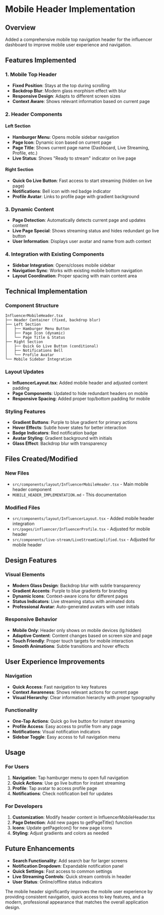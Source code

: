 # Mobile Header Implementation

## Overview
Added a comprehensive mobile top navigation header for the influencer dashboard to improve mobile user experience and navigation.

## Features Implemented

### 1. Mobile Top Header
- **Fixed Position**: Stays at the top during scrolling
- **Backdrop Blur**: Modern glass morphism effect with blur
- **Responsive Design**: Adapts to different screen sizes
- **Context Aware**: Shows relevant information based on current page

### 2. Header Components

#### Left Section
- **Hamburger Menu**: Opens mobile sidebar navigation
- **Page Icon**: Dynamic icon based on current page
- **Page Title**: Shows current page name (Dashboard, Live Streaming, Profile, etc.)
- **Live Status**: Shows "Ready to stream" indicator on live page

#### Right Section
- **Quick Go Live Button**: Fast access to start streaming (hidden on live page)
- **Notifications**: Bell icon with red badge indicator
- **Profile Avatar**: Links to profile page with gradient background

### 3. Dynamic Content
- **Page Detection**: Automatically detects current page and updates content
- **Live Page Special**: Shows streaming status and hides redundant go live button
- **User Information**: Displays user avatar and name from auth context

### 4. Integration with Existing Components
- **Sidebar Integration**: Opens/closes mobile sidebar
- **Navigation Sync**: Works with existing mobile bottom navigation
- **Layout Coordination**: Proper spacing with main content area

## Technical Implementation

### Component Structure
```
InfluencerMobileHeader.tsx
├── Header Container (fixed, backdrop blur)
├── Left Section
│   ├── Hamburger Menu Button
│   ├── Page Icon (dynamic)
│   └── Page Title & Status
├── Right Section
│   ├── Quick Go Live Button (conditional)
│   ├── Notifications Bell
│   └── Profile Avatar
└── Mobile Sidebar Integration
```

### Layout Updates
- **InfluencerLayout.tsx**: Added mobile header and adjusted content padding
- **Page Components**: Updated to hide redundant headers on mobile
- **Responsive Spacing**: Added proper top/bottom padding for mobile

### Styling Features
- **Gradient Buttons**: Purple to blue gradient for primary actions
- **Hover Effects**: Subtle hover states for better interaction
- **Badge Indicators**: Red notification badge
- **Avatar Styling**: Gradient background with initials
- **Glass Effect**: Backdrop blur with transparency

## Files Created/Modified

### New Files
- `src/components/layout/InfluencerMobileHeader.tsx` - Main mobile header component
- `MOBILE_HEADER_IMPLEMENTATION.md` - This documentation

### Modified Files
- `src/components/layout/InfluencerLayout.tsx` - Added mobile header integration
- `src/pages/influencer/InfluencerProfile.tsx` - Adjusted for mobile header
- `src/components/live-stream/LiveStreamSimplified.tsx` - Adjusted for mobile header

## Design Features

### Visual Elements
- **Modern Glass Design**: Backdrop blur with subtle transparency
- **Gradient Accents**: Purple to blue gradients for branding
- **Dynamic Icons**: Context-aware icons for different pages
- **Status Indicators**: Live streaming status with animated dots
- **Professional Avatar**: Auto-generated avatars with user initials

### Responsive Behavior
- **Mobile Only**: Header only shows on mobile devices (lg:hidden)
- **Adaptive Content**: Content changes based on screen size and page
- **Touch Friendly**: Proper touch targets for mobile interaction
- **Smooth Animations**: Subtle transitions and hover effects

## User Experience Improvements

### Navigation
- **Quick Access**: Fast navigation to key features
- **Context Awareness**: Shows relevant actions for current page
- **Visual Hierarchy**: Clear information hierarchy with proper typography

### Functionality
- **One-Tap Actions**: Quick go live button for instant streaming
- **Profile Access**: Easy access to profile from any page
- **Notifications**: Visual notification indicators
- **Sidebar Toggle**: Easy access to full navigation menu

## Usage

### For Users
1. **Navigation**: Tap hamburger menu to open full navigation
2. **Quick Actions**: Use go live button for instant streaming
3. **Profile**: Tap avatar to access profile page
4. **Notifications**: Check notification bell for updates

### For Developers
1. **Customization**: Modify header content in InfluencerMobileHeader.tsx
2. **Page Detection**: Add new pages to getPageTitle() function
3. **Icons**: Update getPageIcon() for new page icons
4. **Styling**: Adjust gradients and colors as needed

## Future Enhancements
- **Search Functionality**: Add search bar for larger screens
- **Notification Dropdown**: Expandable notification panel
- **Quick Settings**: Fast access to common settings
- **Live Streaming Controls**: Quick stream controls in header
- **User Status**: Online/offline status indicators

The mobile header significantly improves the mobile user experience by providing consistent navigation, quick access to key features, and a modern, professional appearance that matches the overall application design.